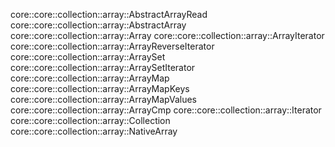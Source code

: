 core::core::collection::array::AbstractArrayRead
core::core::collection::array::AbstractArray
core::core::collection::array::Array
core::core::collection::array::ArrayIterator
core::core::collection::array::ArrayReverseIterator
core::core::collection::array::ArraySet
core::core::collection::array::ArraySetIterator
core::core::collection::array::ArrayMap
core::core::collection::array::ArrayMapKeys
core::core::collection::array::ArrayMapValues
core::core::collection::array::ArrayCmp
core::core::collection::array::Iterator
core::core::collection::array::Collection
core::core::collection::array::NativeArray